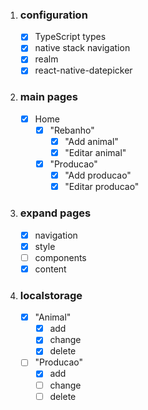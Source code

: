 1. ### configuration

   - [x] TypeScript types
   - [x] native stack navigation
   - [x] realm
   - [x] react-native-datepicker

2. ### main pages

   - [x] Home
      - [x] "Rebanho"
         - [x] "Add animal"
         - [x] "Editar animal"
      - [x] "Producao"
         - [x] "Add producao"
         - [x] "Editar producao"

3. ### expand pages

   - [x] navigation
   - [x] style
   - [ ] components
   - [x] content

4. ### localstorage

   - [x] "Animal"
      - [x] add
      - [x] change
      - [x] delete
   - [ ] "Producao"
      - [x] add
      - [ ] change
      - [ ] delete
